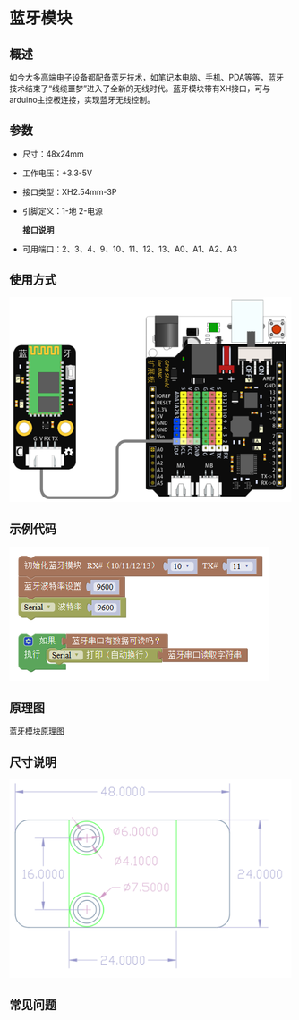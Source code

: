 # 蓝牙模块

## 概述

如今大多高端电子设备都配备蓝牙技术，如笔记本电脑、手机、PDA等等，蓝牙技术结束了“线缆噩梦”进入了全新的无线时代。蓝牙模块带有XH接口，可与arduino主控板连接，实现蓝牙无线控制。

## 参数

* 尺寸：48x24mm
* 工作电压：+3.3-5V
* 接口类型：XH2.54mm-3P
* 引脚定义：1-地 2-电源

  **接口说明**

* 可用端口：2、3、4、9、10、11、12、13、A0、A1、A2、A3

## 使用方式

![](../../.gitbook/assets/arduino-34.png)

## 示例代码

![](../../.gitbook/assets/arduino-89.png)

## 原理图

[蓝牙模块原理图](https://github.com/Haohaodada-official/haohaodada-docs/blob/master/原理图/蓝牙模块.pdf)

## 尺寸说明

![](../../.gitbook/assets/arduino-01.png)

## 常见问题

